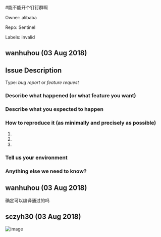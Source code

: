 #能不能开个钉钉群啊 

Owner: alibaba

Repo: Sentinel

Labels: invalid 

## wanhuhou (03 Aug 2018)

<!-- Here is for bug reports and feature requests ONLY! 

If you're looking for help, please check our mail list and the Gitter room.
-->

## Issue Description

Type: *bug report* or *feature request*

### Describe what happened (or what feature you want)


### Describe what you expected to happen


### How to reproduce it (as minimally and precisely as possible)

1. 
2. 
3. 

### Tell us your environment


### Anything else we need to know?





## wanhuhou (03 Aug 2018)

确定可以编译通过的吗

## sczyh30 (03 Aug 2018)

![image](https://user-images.githubusercontent.com/9434884/43624694-a286413a-971b-11e8-84c9-bc8e82c71ee1.png)


